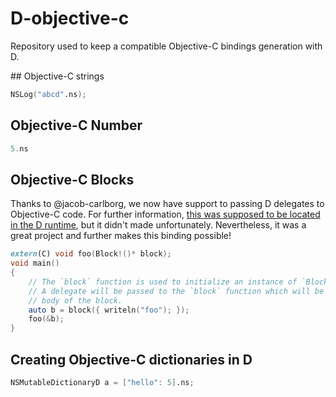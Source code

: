 # D-objective-c
Repository used to keep a compatible Objective-C bindings generation with D.

## Objective-C strings
```d
NSLog("abcd".ns);
```
## Objective-C Number
```d
5.ns
```

## Objective-C Blocks

Thanks to @jacob-carlborg, we now have support to passing D delegates to Objective-C code.
For further information, [this was supposed to be located in the D runtime](https://github.com/dlang/druntime/pull/1582), but it didn't made unfortunately. Nevertheless, it was a great project and further makes this binding possible!
```d
extern(C) void foo(Block!()* block);
void main()
{
    // The `block` function is used to initialize an instance of `Block`.
    // A delegate will be passed to the `block` function which will be the
    // body of the block.
    auto b = block({ writeln("foo"); });
    foo(&b);
}
```



## Creating Objective-C dictionaries in D
```d
NSMutableDictionaryD a = ["hello": 5].ns;
```

